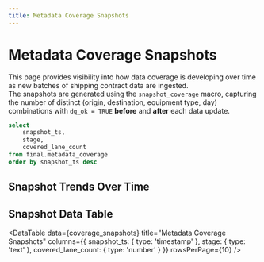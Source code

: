 ```yaml
---
title: Metadata Coverage Snapshots
---
```


# Metadata Coverage Snapshots

This page provides visibility into how data coverage is developing over time as new batches of shipping contract data are ingested.  
The snapshots are generated using the `snapshot_coverage` macro, capturing the number of distinct (origin, destination, equipment type, day) combinations with `dq_ok = TRUE` **before** and **after** each data update.

```sql coverage_snapshots
select
    snapshot_ts,
    stage,
    covered_lane_count
from final.metadata_coverage
order by snapshot_ts desc
```

## Snapshot Trends Over Time

<LineChart
  data={coverage_snapshots}
  x="snapshot_ts"
  y="covered_lane_count"
  title="Coverage Trends"
  subtitle="Number of covered lanes captured at each snapshot"
/>

## Snapshot Data Table

<DataTable
  data={coverage_snapshots}
  title="Metadata Coverage Snapshots"
  columns={{
    snapshot_ts: { type: 'timestamp' },
    stage: { type: 'text' },
    covered_lane_count: { type: 'number' }
  }}
  rowsPerPage={10}
/>
